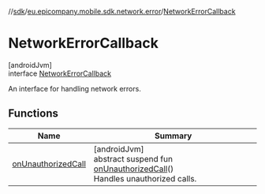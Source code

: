 //[sdk](../../../index.md)/[eu.epicompany.mobile.sdk.network.error](../index.md)/[NetworkErrorCallback](index.md)

# NetworkErrorCallback

[androidJvm]\
interface [NetworkErrorCallback](index.md)

An interface for handling network errors.

## Functions

| Name | Summary |
|---|---|
| [onUnauthorizedCall](on-unauthorized-call.md) | [androidJvm]<br>abstract suspend fun [onUnauthorizedCall](on-unauthorized-call.md)()<br>Handles unauthorized calls. |
